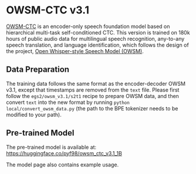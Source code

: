 # OWSM-CTC v3.1

[OWSM-CTC](https://aclanthology.org/2024.acl-long.549/) is an encoder-only speech foundation model based on hierarchical multi-task self-conditioned CTC.
This version is trained on 180k hours of public audio data for multilingual speech recognition, any-to-any speech translation, and language identification, which follows the design of the project, [Open Whisper-style Speech Model (OWSM)](https://arxiv.org/abs/2401.16658).

## Data Preparation

The training data follows the same format as the encoder-decoder OWSM v3.1, except that timestamps are removed from the `text` file. Please first follow the `egs2/owsm_v3.1/s2t1` recipe to prepare OWSM data, and then convert `text` into the new format by running `python local/convert_owsm_data.py` (the path to the BPE tokenizer needs to be modified to your path).

## Pre-trained Model

The pre-trained model is available at: https://huggingface.co/pyf98/owsm_ctc_v3.1_1B

The model page also contains example usage.
